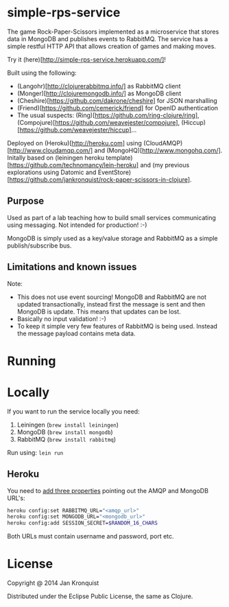 # simple-rps-service

The game Rock-Paper-Scissors implemented as a microservice that stores data in
MongoDB and publishes events to RabbitMQ. The service has a simple restful
HTTP API that allows creation of games and making moves.

Try it (here)[http://simple-rps-service.herokuapp.com/]!

Built using the following:

* (Langohr)[http://clojurerabbitmq.info/] as RabbitMQ client
* (Monger)[http://clojuremongodb.info/] as MongoDB client
* (Cheshire)[https://github.com/dakrone/cheshire] for JSON marshalling
* (Friend)[https://github.com/cemerick/friend] for OpenID authentication
* The usual suspects: (Ring)[https://github.com/ring-clojure/ring], (Compojure)[https://github.com/weavejester/compojure], (Hiccup)[https://github.com/weavejester/hiccup]...

Deployed on (Heroku)[http://heroku.com] using (CloudAMQP)[http://www.cloudamqp.com/] and (MongoHQ)[http://www.mongohq.com/]. Initally based on (leiningen heroku template)[https://github.com/technomancy/lein-heroku] and (my previous explorations using Datomic and EventStore)[https://github.com/jankronquist/rock-paper-scissors-in-clojure]. 

## Purpose

Used as part of a lab teaching how to build small services communicating using messaging. Not intended for production! :-)

MongoDB is simply used as a key/value storage and RabbitMQ as a simple publish/subscribe bus. 

## Limitations and known issues

Note: 

* This does not use event sourcing! MongoDB and RabbitMQ are not updated transactionally, instead first the message is sent and then MongoDB is update. This means that updates can be lost.
* Basically no input validation! :-)
* To keep it simple very few features of RabbitMQ is being used. Instead the message payload contains meta data.

# Running

# Locally

If you want to run the service locally you need:

1. Leiningen (`brew install leiningen`)
2. MongoDB (`brew install mongodb`)
3. RabbitMQ (`brew install rabbitmq`)

Run using: `lein run`

## Heroku

You need to [add three properties](https://toolbelt.heroku.com/) pointing out the AMQP and MongoDB URL's:

```bash
heroku config:set RABBITMQ_URL="<amqp_url>"
heroku config:set MONGODB_URL="<mongodb_url>"
heroku config:add SESSION_SECRET=$RANDOM_16_CHARS
```

Both URLs must contain username and password, port etc.

# License

Copyright @ 2014 Jan Kronquist

Distributed under the Eclipse Public License, the same as Clojure.
